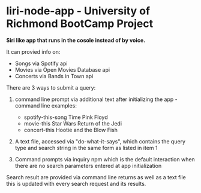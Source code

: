 # liri-node-app - University of Richmond BootCamp Project

**Siri like app that runs in the cosole instead of by voice.**

It can provied info on:
- Songs via Spotify api
- Movies via Open Movies Database api
- Concerts via Bands in Town api

There are 3 ways to submit a query: 

1. command line prompt via additional text after initializing the app
  -command line examples: 
    - spotify-this-song Time Pink Floyd
    - movie-this Star Wars Return of the Jedi
    - concert-this Hootie and the Blow Fish

1. A text file, accessed via "do-what-it-says", which contains the query type and search string in the same form as listed in item 1

1. Command prompts via inquiry npm which is the default interaction when there are no search parameters entered at app initialization

Search result are provided via command line returns as well as a text file this is updated with every search request and its results. 


